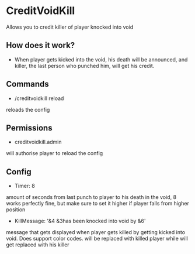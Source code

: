 # CreditVoidKill
Allows you to credit killer of player knocked into void

## How does it work?

* When player gets kicked into the void, his death will be announced, and killer, the last person who punched him, will get his credit.

## Commands

* /creditvoidkill reload

reloads the config

## Permissions

* creditvoidkill.admin

will authorise player to reload the config

## Config

* Timer: 8

amount of seconds from last punch to player to his death in the void, 8 works perfectly fine, but make sure to set it higher if player falls from higher position

* KillMessage: '&4<player1> &3has been knocked into void by &6<player2>'
  
message that gets displayed when player gets killed by getting kicked into void. Does support color codes. <player1> will be replaced with killed player while <player2> will get replaced with his killer

